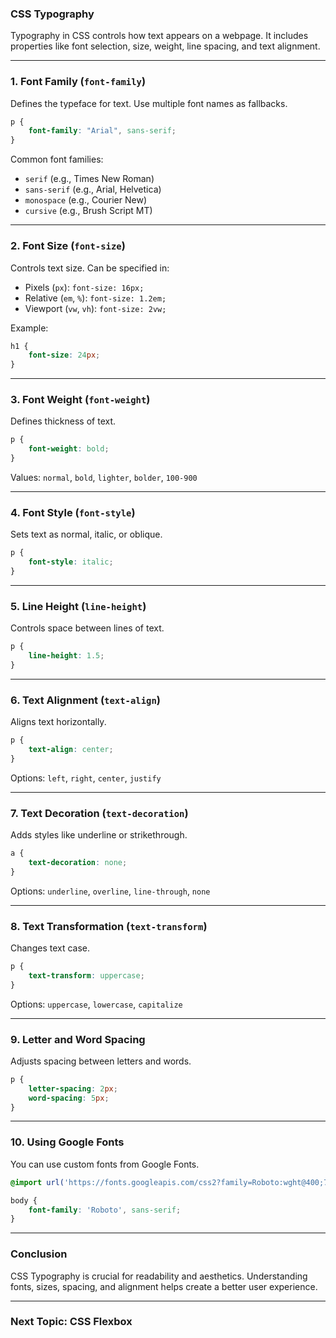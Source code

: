 ### **CSS Typography**

Typography in CSS controls how text appears on a webpage. It includes properties like font selection, size, weight, line spacing, and text alignment.

---

### **1. Font Family (`font-family`)**

Defines the typeface for text. Use multiple font names as fallbacks.
```css
p {
    font-family: "Arial", sans-serif;
}
```

Common font families:
- `serif` (e.g., Times New Roman)
- `sans-serif` (e.g., Arial, Helvetica)
- `monospace` (e.g., Courier New)
- `cursive` (e.g., Brush Script MT)

---

### **2. Font Size (`font-size`)**

Controls text size. Can be specified in:
- Pixels (`px`): `font-size: 16px;`
- Relative (`em`, `%`): `font-size: 1.2em;`
- Viewport (`vw`, `vh`): `font-size: 2vw;`

Example:
```css
h1 {
    font-size: 24px;
}
```

---

### **3. Font Weight (`font-weight`)**

Defines thickness of text.
```css
p {
    font-weight: bold;
}
```
Values: `normal`, `bold`, `lighter`, `bolder`, `100-900`

---

### **4. Font Style (`font-style`)**

Sets text as normal, italic, or oblique.
```css
p {
    font-style: italic;
}
```

---

### **5. Line Height (`line-height`)**

Controls space between lines of text.
```css
p {
    line-height: 1.5;
}
```

---

### **6. Text Alignment (`text-align`)**

Aligns text horizontally.
```css
p {
    text-align: center;
}
```

Options: `left`, `right`, `center`, `justify`

---

### **7. Text Decoration (`text-decoration`)**

Adds styles like underline or strikethrough.
```css
a {
    text-decoration: none;
}
```

Options: `underline`, `overline`, `line-through`, `none`

---

### **8. Text Transformation (`text-transform`)**

Changes text case.
```css
p {
    text-transform: uppercase;
}
```

Options: `uppercase`, `lowercase`, `capitalize`

---

### **9. Letter and Word Spacing**

Adjusts spacing between letters and words.
```css
p {
    letter-spacing: 2px;
    word-spacing: 5px;
}
```

---

### **10. Using Google Fonts**

You can use custom fonts from Google Fonts.
```css
@import url('https://fonts.googleapis.com/css2?family=Roboto:wght@400;700&display=swap');

body {
    font-family: 'Roboto', sans-serif;
}
```

---

### **Conclusion**

CSS Typography is crucial for readability and aesthetics. Understanding fonts, sizes, spacing, and alignment helps create a better user experience.

---

### **Next Topic: CSS Flexbox**
